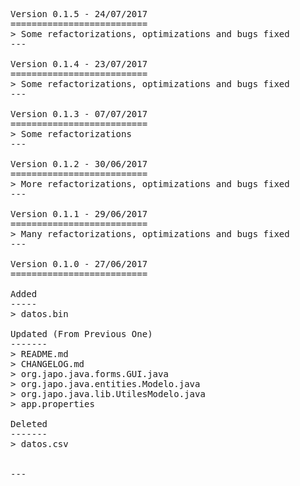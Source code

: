 <pre>

Version 0.1.5 - 24/07/2017
==========================
> Some refactorizations, optimizations and bugs fixed
---

Version 0.1.4 - 23/07/2017
==========================
> Some refactorizations, optimizations and bugs fixed
---

Version 0.1.3 - 07/07/2017
==========================
> Some refactorizations
---

Version 0.1.2 - 30/06/2017
==========================
> More refactorizations, optimizations and bugs fixed
---

Version 0.1.1 - 29/06/2017
==========================
> Many refactorizations, optimizations and bugs fixed
---

Version 0.1.0 - 27/06/2017
==========================

Added
-----
> datos.bin

Updated (From Previous One)
-------
> README.md
> CHANGELOG.md
> org.japo.java.forms.GUI.java
> org.japo.java.entities.Modelo.java
> org.japo.java.lib.UtilesModelo.java
> app.properties

Deleted
-------
> datos.csv


---

</pre>